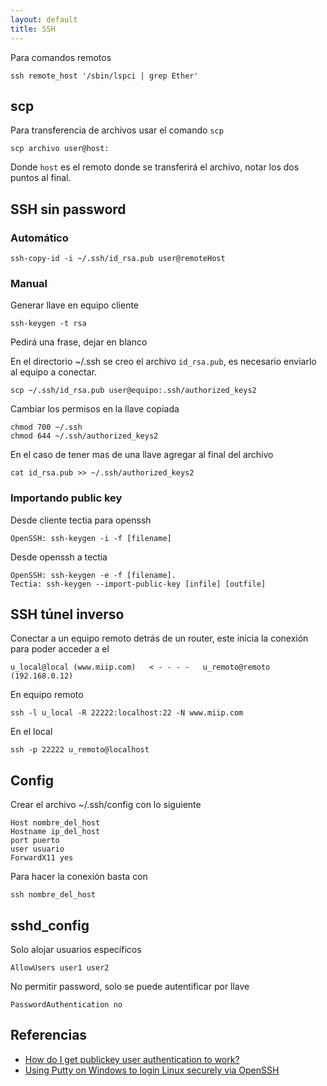 ```yaml
---
layout: default
title: SSH
---
```

Para comandos remotos

    ssh remote_host '/sbin/lspci | grep Ether'

## scp
Para transferencia de archivos usar el comando `scp`

    scp archivo user@host:

Donde `host` es el remoto donde se transferirá el archivo, notar los dos puntos al final.

## SSH sin password

### Automático

	ssh-copy-id -i ~/.ssh/id_rsa.pub user@remoteHost

### Manual
Generar llave en equipo cliente

	ssh-keygen -t rsa

Pedirá una frase, dejar en blanco

En el directorio ~/.ssh se creo el archivo `id_rsa.pub`, es necesario enviarlo al
equipo a conectar.

	scp ~/.ssh/id_rsa.pub user@equipo:.ssh/authorized_keys2

Cambiar los permisos en la llave copiada

	chmod 700 ~/.ssh
	chmod 644 ~/.ssh/authorized_keys2

En el caso de tener mas de una llave agregar al final del archivo

	cat id_rsa.pub >> ~/.ssh/authorized_keys2

### Importando public key
Desde cliente tectia para openssh

    OpenSSH: ssh-keygen -i -f [filename]

Desde openssh a tectia

    OpenSSH: ssh-keygen -e -f [filename].
    Tectia: ssh-keygen --import-public-key [infile] [outfile]

## SSH túnel inverso

Conectar a un equipo remoto detrás de un router, este inicia la conexión para
poder acceder a el

	u_local@local (www.miip.com)   < - - - -   u_remoto@remoto (192.168.0.12)


En equipo remoto

	ssh -l u_local -R 22222:localhost:22 -N www.miip.com

En el local

	ssh -p 22222 u_remoto@localhost

## Config

Crear el archivo ~/.ssh/config con lo siguiente

	Host nombre_del_host
	Hostname ip_del_host
	port puerto
	user usuario
	ForwardX11 yes

Para hacer la conexión basta con

	ssh nombre_del_host

## sshd_config

Solo alojar usuarios específicos

    AllowUsers user1 user2

No permitir password, solo se puede autentificar por llave

    PasswordAuthentication no

## Referencias

* [How do I get publickey user authentication to work?](http://www.snailbook.com/faq/publickey-userauth.auto.html)  
* [Using Putty on Windows to login Linux securely via OpenSSH](http://www.linux-sxs.org/networking/openssh.putty.html)  
